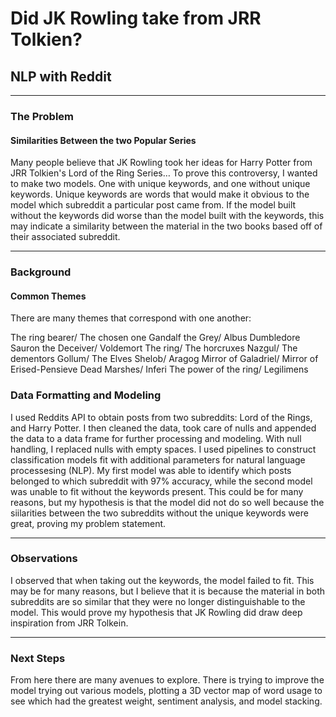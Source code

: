 

# Did JK Rowling take from JRR Tolkien?
## NLP with Reddit

---

### The Problem
#### Similarities Between the two Popular Series
Many people believe that JK Rowling took her ideas for Harry Potter from JRR Tolkien's Lord of the Ring Series… 
To prove this controversy, I wanted to make two models. One with unique keywords, and one without unique keywords. Unique keywords are words that would make it obvious to the model which subreddit a particular post came from. If the model built without the keywords did worse than the model built with the keywords, this may indicate a similarity between the material in the two books based off of their associated subreddit.

---

### Background
#### Common Themes
There are many themes that correspond with one another:

The ring bearer/ The chosen one
Gandalf the Grey/ Albus Dumbledore
Sauron the Deceiver/ Voldemort
The ring/ The horcruxes
Nazgul/ The dementors
Gollum/ The Elves
Shelob/ Aragog
Mirror of Galadriel/ Mirror of Erised-Pensieve
Dead Marshes/ Inferi
The power of the ring/ Legilimens


### Data Formatting and Modeling

I used Reddits API to obtain posts from two subreddits: Lord of the Rings, and Harry Potter. I then cleaned the data, took care of nulls and appended the data to a data frame for further processing and modeling. With null handling, I replaced nulls with empty spaces. I used pipelines to construct classification models fit with additional parameters for natural language processesing (NLP). My first model was able to identify which posts belonged to which subreddit with 97% accuracy, while the second model was unable to fit without the keywords present. This could be for many reasons, but my hypothesis is that the model did not do so well because the siilarities between the two subreddits without the unique keywords were great, proving my problem statement. 

---

### Observations

I observed that when taking out the keywords, the model failed to fit. This may be for many reasons, but I believe that it is because the material in both subreddits are so similar that they were no longer distinguishable to the model. This would prove my hypothesis that JK Rowling did draw deep inspiration from JRR Tolkein.

---

### Next Steps
From here there are many avenues to explore. There is trying to improve the model trying out various models, plotting a 3D vector map of word usage to see which had the greatest weight, sentiment analysis, and model stacking. 
